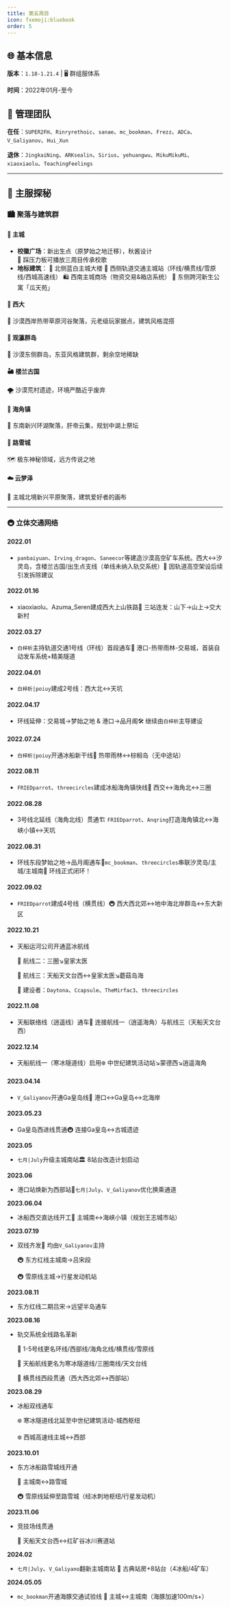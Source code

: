 ```yaml
---
title: 第五周目
icon: fxemoji:bluebook
order: 5
---
```




## 🌐 基本信息

**版本**：`1.18-1.21.4` | 🖥️ 群组服体系

**时间**：2022年01月-至今

## 👑 管理团队
**在任**：`SUPER2FH`、`Rinryrethoic`、`sanae`、`mc_bookman`、`Frezz`、`ADCa`、`V_Galiyanov`、`Hui_Xun`

**退休**：`JingkaiNing`、`ARKsealin`、`Sirius`、`yehuangwu`、`MikuMikuMi`、`xiaoxiaolu`、`TeachingFeelings`

---

## 🏰 主服探秘

### 🏙️ 聚落与建筑群

#### 🎇 主城
- **校徽广场**：新出生点（原梦始之地迁移），秋酱设计  
  🎵 踩压力板可播放三周目传承校歌  
- **地标建筑**： 
  🏢 北侧蓝白主城大楼
  🚉 西侧轨道交通主城站（环线/横贯线/雪原线/西城高速线）
  🛍️ 西南主城商场（物资交易&箱店系统）
  🌉 东侧跨河新生公寓「瓜天苑」

#### 🌵 西大
🌾 沙漠西岸热带草原河谷聚落，元老级玩家据点，建筑风格混搭

#### 🏯 观瀛群岛
🌊 沙漠东侧群岛，东亚风格建筑群，剩余空地稀缺

#### 🏜️ 楼兰古国
🌪️ 沙漠荒村遗迹，环境严酷近乎废弃

#### 🌸 海角镇
🌅 东南新兴环湖聚落，肝帝云集，规划中湖上祭坛

#### 🚩 路雪城
🗺️ 极东神秘领域，远方传说之地

#### ☁️ 云梦泽
🌄 主城北境新兴平原聚落，建筑爱好者的画布

---

### 🚇 立体交通网络
#### **2022.01**

- `panbaiyuan`、`Irving_dragon`、`Saneecor`等建造沙漠高空矿车系统。西大↔汐灵岛，含楼兰古国/出生点支线（单线未纳入轨交系统）🚧 因轨道高空架设后续引发拆除建议

#### **2022.01.16**

- xiaoxiaolu、Azuma_Seren建成西大上山铁路🚉 三站连发：山下→山上→交大新村

#### **2022.03.27**

- `白梓析`主持轨道交通1号线（环线）首段通车🎨 港口-热带雨林-交易城，首装自动发车系统+精美隧道

#### **2022.04.01**

- `白梓析|poiuy`建成2号线：西大北↔天坑

#### **2022.04.17**

- 环线延伸：交易城→梦始之地 & 港口→品月阁🛠️ 继续由`白梓析`主导建设

#### **2022.07.24**

- `白梓析|poiuy`开通冰船新干线🚢 热带雨林↔棕榈岛（无中途站）

#### **2022.08.11**

- `FRIEDparrot`、`threecircles`建成冰船海角镇快线🌊 西交↔海角北↔三圈

#### **2022.08.28**

- 3号线北延线（海角北线）贯通🏗️ `FRIEDparrot`、`Anqring`打造海角镇北↔海峡小镇↔天坑

#### **2022.08.31**

- 环线东段梦始之地→品月阁通车🌉`mc_bookman`、`threecircles`串联汐灵岛/主城/主城南🎉 环线正式闭环！

#### **2022.09.02**

- `FRIEDparrot`建成4号线（横贯线）🚇 西大西北郊↔地中海北岸群岛↔东大新区

#### **2022.10.21**

- 天船运河公司开通蓝冰航线

  🚢 航线二：三圈↘皇家太医

  🚢 航线三：天船天文台西↔皇家太医↘蘑菇岛海

  👥 建设者：`Daytona`、`Ccapsule`、`TheMirfac3`、`threecircles`

#### **2022.11.08**

- 天船联络线（逍遥线）通车🔗 连接航线一（逍遥海角）与航线三（天船天文台西）

#### **2022.12.14**

- 天船航线一（寒冰隧道线）启用❄️ 中世纪建筑活动站↘蒙德西↘逍遥海角

#### **2023.04.14**

- `V_Galiyanov`开通Ga皇岛线🌉 港口↔Ga皇岛↔北海岸

#### **2023.05.23**

- Ga皇岛西进线贯通🚇 连接Ga皇岛↔古城遗迹

**2023.05**

- `七月|July`升级主城南站🏛️ 8站台改造计划启动

**2023.06**

- 港口站焕新为西部站🔄`七月|July`、`V_Galiyanov`优化换乘通道

**2023.06.04**

- 冰船西交直达线开工🚢 主城南↔海峡小镇（规划王志城市站）

**2023.07.19** 

- 双线齐发👑 均由`V_Galiyanov`主持

  🚇 东方红线主城南→吕宋段

  🚇 雪原线主城→行星发动机站

**2023.08.11**

- 东方红线二期吕宋→远望半岛通车

**2023.08.16**

- 轨交系统全线路名革新

  🔄 1-5号线更名环线/西部线/海角北线/横贯线/雪原线

  🚢 天船航线更名为寒冰隧道线/三圈南线/天文台线

  🎯 横贯线西段贯通（西大西北郊↔西部站）

**2023.08.29** 

- 冰船双线通车

  ❄️ 寒冰隧道线北延至中世纪建筑活动-城西枢纽 

  ❄️ 西城高速线主城↔西部

**2023.10.01** 

- 东方冰船路雪城线开通 

  🚢 主城南↔路雪城 

  🚇 雪原线延伸至路雪城（经冰刺地枢纽/行星发动机）

**2023.11.06** 

- 竞技场线贯通 

  🏁 天船天文台西↔红矿谷冰川赛道站

**2024.02** 

- `七月|July`、`V_Galiyano`翻新主城南站 🏰 古典站房+8站台（4冰船/4矿车）

**2024.05.05** 

- `mc_bookman`开通海豚交通试验线 🌊 主城↔主城南（海豚加速100m/s+）

